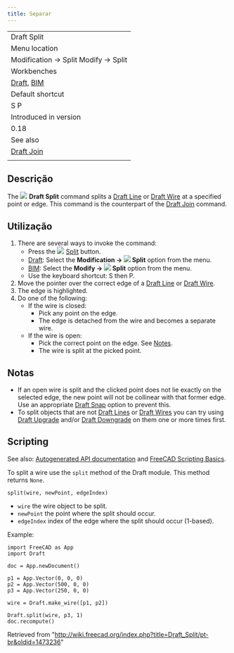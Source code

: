 ```yaml
---
title: Separar
---
```

|  |
| --- |
| Draft Split |
| Menu location |
| Modification → Split Modify → Split |
| Workbenches |
| [Draft](/Draft_Workbench "Draft Workbench"), [BIM](/BIM_Workbench "BIM Workbench") |
| Default shortcut |
| S P |
| Introduced in version |
| 0.18 |
| See also |
| [Draft Join](/Draft_Join "Draft Join") |
|  |

## Descrição

The ![](/images/Draft_Split.svg) **Draft Split** command splits a [Draft Line](/Draft_Line "Draft Line") or [Draft Wire](/Draft_Wire "Draft Wire") at a specified point or edge. This command is the counterpart of the [Draft Join](/Draft_Join "Draft Join") command.

## Utilização

1. There are several ways to invoke the command:
   * Press the ![](/images/Draft_Split.svg) [Split](/Draft_Split "Draft Split") button.
   * [Draft](/Draft_Workbench "Draft Workbench"): Select the **Modification → ![](/images/Draft_Split.svg) Split** option from the menu.
   * [BIM](/BIM_Workbench "BIM Workbench"): Select the **Modify → ![](/images/Draft_Split.svg) Split** option from the menu.
   * Use the keyboard shortcut: S then P.
2. Move the pointer over the correct edge of a [Draft Line](/Draft_Line "Draft Line") or [Draft Wire](/Draft_Wire "Draft Wire").
3. The edge is highlighted.
4. Do one of the following:
   * If the wire is closed:
     + Pick any point on the edge.
     + The edge is detached from the wire and becomes a separate wire.
   * If the wire is open:
     + Pick the correct point on the edge. See [Notes](#Notes).
     + The wire is split at the picked point.

## Notas

* If an open wire is split and the clicked point does not lie exactly on the selected edge, the new point will not be collinear with that former edge. Use an appropriate [Draft Snap](/Draft_Snap "Draft Snap") option to prevent this.
* To split objects that are not [Draft Lines](/Draft_Line "Draft Line") or [Draft Wires](/Draft_Wire "Draft Wire") you can try using [Draft Upgrade](/Draft_Upgrade "Draft Upgrade") and/or [Draft Downgrade](/Draft_Downgrade "Draft Downgrade") on them one or more times first.

## Scripting

See also: [Autogenerated API documentation](https://freecad.github.io/SourceDoc/) and [FreeCAD Scripting Basics](/FreeCAD_Scripting_Basics "FreeCAD Scripting Basics").

To split a wire use the `split` method of the Draft module. This method returns `None`.

```
split(wire, newPoint, edgeIndex)

```

* `wire` the wire object to be split.
* `newPoint` the point where the split should occur.
* `edgeIndex` index of the edge where the split should occur (1-based).

Example:

```
import FreeCAD as App
import Draft

doc = App.newDocument()

p1 = App.Vector(0, 0, 0)
p2 = App.Vector(500, 0, 0)
p3 = App.Vector(250, 0, 0)

wire = Draft.make_wire([p1, p2])

Draft.split(wire, p3, 1)
doc.recompute()

```

Retrieved from "<http://wiki.freecad.org/index.php?title=Draft_Split/pt-br&oldid=1473236>"